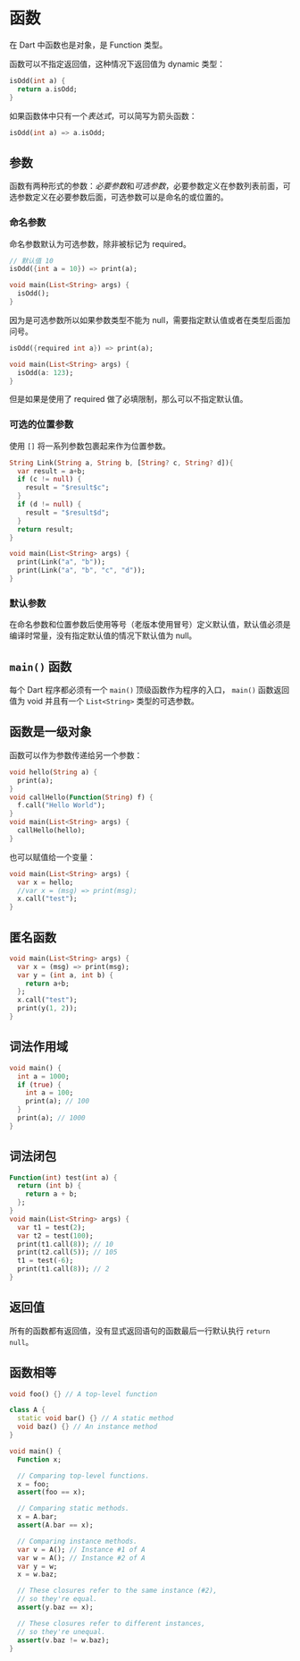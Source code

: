 # 函数

在 Dart 中函数也是对象，是 Function 类型。

函数可以不指定返回值，这种情况下返回值为 dynamic 类型：

```dart
isOdd(int a) {
  return a.isOdd;
}
```

如果函数体中只有一个*表达式*，可以简写为箭头函数：

```dart
isOdd(int a) => a.isOdd;
```

## 参数

函数有两种形式的参数：*必要参数*和*可选参数*，必要参数定义在参数列表前面，可选参数定义在必要参数后面，可选参数可以是命名的或位置的。

### 命名参数

命名参数默认为可选参数，除非被标记为 required。

```dart
// 默认值 10
isOdd({int a = 10}) => print(a);

void main(List<String> args) {
  isOdd();
}
```

因为是可选参数所以如果参数类型不能为 null，需要指定默认值或者在类型后面加问号。

```dart
isOdd({required int a}) => print(a);

void main(List<String> args) {
  isOdd(a: 123);
}
```

但是如果是使用了 required 做了必填限制，那么可以不指定默认值。

### 可选的位置参数

使用 `[]` 将一系列参数包裹起来作为位置参数。

```dart
String Link(String a, String b, [String? c, String? d]){
  var result = a+b;
  if (c != null) {
    result = "$result$c";
  }
  if (d != null) {
    result = "$result$d";
  }
  return result;
}

void main(List<String> args) {
  print(Link("a", "b"));
  print(Link("a", "b", "c", "d"));
}
```

### 默认参数

在命名参数和位置参数后使用等号（老版本使用冒号）定义默认值，默认值必须是编译时常量，没有指定默认值的情况下默认值为 null。

## `main()` 函数

每个 Dart 程序都必须有一个 `main()` 顶级函数作为程序的入口， `main()` 函数返回值为 void 并且有一个 `List<String>` 类型的可选参数。

## 函数是一级对象

函数可以作为参数传递给另一个参数：

```dart
void hello(String a) {
  print(a);
}
void callHello(Function(String) f) {
  f.call("Hello World");
}
void main(List<String> args) {
  callHello(hello);
}
```

也可以赋值给一个变量：

```dart
void main(List<String> args) {
  var x = hello;
  //var x = (msg) => print(msg);
  x.call("test");
}
```

## 匿名函数

```dart
void main(List<String> args) {
  var x = (msg) => print(msg);
  var y = (int a, int b) {
    return a+b;
  };
  x.call("test");
  print(y(1, 2));
}
```

## 词法作用域

```dart
void main() {
  int a = 1000;
  if (true) {
    int a = 100;
    print(a); // 100
  }
  print(a); // 1000
}
```

## 词法闭包

```dart
Function(int) test(int a) {
  return (int b) {
    return a + b;
  };
}
void main(List<String> args) {
  var t1 = test(2);
  var t2 = test(100);
  print(t1.call(8)); // 10
  print(t2.call(5)); // 105
  t1 = test(-6);
  print(t1.call(8)); // 2
}
```

## 返回值

所有的函数都有返回值，没有显式返回语句的函数最后一行默认执行 `return null`。

## 函数相等

```dart
void foo() {} // A top-level function

class A {
  static void bar() {} // A static method
  void baz() {} // An instance method
}

void main() {
  Function x;

  // Comparing top-level functions.
  x = foo;
  assert(foo == x);

  // Comparing static methods.
  x = A.bar;
  assert(A.bar == x);

  // Comparing instance methods.
  var v = A(); // Instance #1 of A
  var w = A(); // Instance #2 of A
  var y = w;
  x = w.baz;

  // These closures refer to the same instance (#2),
  // so they're equal.
  assert(y.baz == x);

  // These closures refer to different instances,
  // so they're unequal.
  assert(v.baz != w.baz);
}
```
